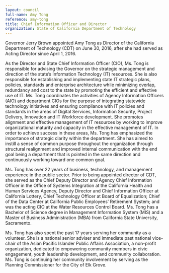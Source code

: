 ```yaml
---
layout: council
full-name: Amy Tong
reference: amy-tong
title: Chief Information Officer and Director
organization: State of California Department of Technology
---
```


<p>Governor Jerry Brown appointed Amy Tong as Director of the California Department of Technology (CDT) on June 30, 2016, after she had served as Acting Director since April 1, 2016.</p>
<p>As the Director and State Chief Information Officer (CIO), Ms. Tong is responsible for advising the Governor on the strategic management and direction of the state’s Information Technology (IT) resources. She is also responsible for establishing and implementing state IT strategic plans, policies, standards and enterprise architecture while minimizing overlap, redundancy and cost to the state by promoting the efficient and effective use of IT. Ms. Tong coordinates the activities of Agency Information Officers (AIO) and department CIOs for the purpose of integrating statewide technology initiatives and ensuring compliance with IT policies and standards in the areas of Digital Services, Information Security, Project Delivery, Innovation and IT Workforce development. She promotes alignment and effective management of IT resources by working to improve organizational maturity and capacity in the effective management of IT. In order to achieve success in these areas, Ms. Tong has emphasized the importance of strategic clarity within the department. She has aimed to instill a sense of common purpose throughout the organization through structural realignment and improved internal communication with the end goal being a department that is pointed in the same direction and continuously working toward one common goal.</p>
<p>Ms. Tong has over 22 years of business, technology, and management experience in the public sector. Prior to being appointed director of CDT, she served as the Chief Deputy Director and Agency Chief Information Officer in the Office of Systems Integration at the California Health and Human Services Agency, Deputy Director and Chief Information Officer at California Lottery, Chief Technology Officer at Board of Equalization; Chief of the Data Center at California Public Employees’ Retirement System; and was the acting CIO at the Water Resources Control Board. Ms. Tong has a Bachelor of Science degree in Management Information System (MIS) and a Master of Business Administration (MBA) from California State University, Sacramento.</p>
<p>Ms. Tong has also spent the past 17 years serving her community as a volunteer. She is a national senior adviser and immediate past national vice-chair of the Asian Pacific Islander Public Affairs Association, a non-profit organization, dedicated to empowering community members in civic engagement, youth leadership development, and community collaboration. Ms. Tong is continuing her community involvement by serving as the Planning Commissioner for the City of Elk Grove.</p>
